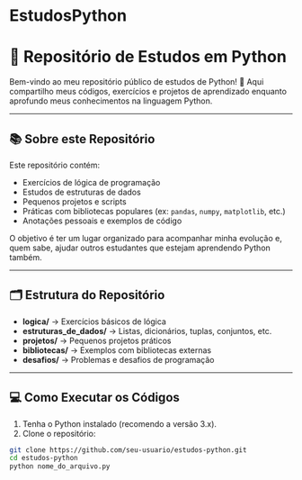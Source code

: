 # EstudosPython
# 🐍 Repositório de Estudos em Python

Bem-vindo ao meu repositório público de estudos de Python! 🚀 Aqui compartilho meus códigos, exercícios e projetos de aprendizado enquanto aprofundo meus conhecimentos na linguagem Python.

---

## 📚 Sobre este Repositório

Este repositório contém:

- Exercícios de lógica de programação  
- Estudos de estruturas de dados  
- Pequenos projetos e scripts  
- Práticas com bibliotecas populares (ex: `pandas`, `numpy`, `matplotlib`, etc.)  
- Anotações pessoais e exemplos de código  

O objetivo é ter um lugar organizado para acompanhar minha evolução e, quem sabe, ajudar outros estudantes que estejam aprendendo Python também.

---

## 🗂 Estrutura do Repositório


- **logica/** → Exercícios básicos de lógica  
- **estruturas_de_dados/** → Listas, dicionários, tuplas, conjuntos, etc.  
- **projetos/** → Pequenos projetos práticos  
- **bibliotecas/** → Exemplos com bibliotecas externas  
- **desafios/** → Problemas e desafios de programação  

---

## 💻 Como Executar os Códigos

1. Tenha o Python instalado (recomendo a versão 3.x).  
2. Clone o repositório:

```bash
git clone https://github.com/seu-usuario/estudos-python.git
cd estudos-python
python nome_do_arquivo.py

